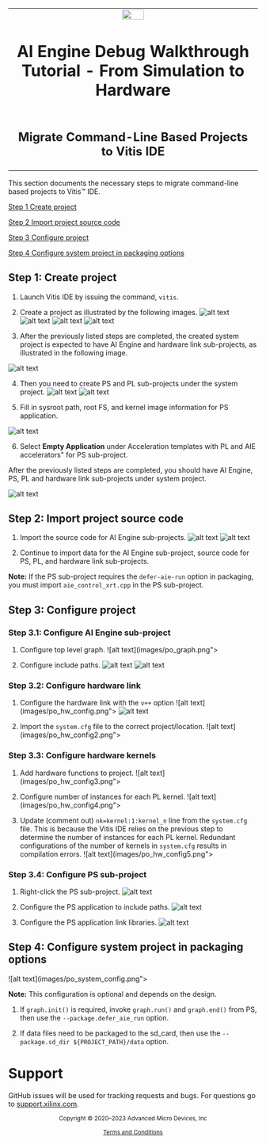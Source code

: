 ﻿<table class="sphinxhide" width="100%">
 <tr>
   <td align="center"><img src="https://raw.githubusercontent.com/Xilinx/Image-Collateral/main/xilinx-logo.png" width="30%"/><h1>AI Engine Debug Walkthrough Tutorial - From Simulation to Hardware</h1>
   </td>
 </tr>
 <tr>
 <td align="center"><h2>Migrate Command-Line Based Projects to Vitis IDE</h1>
 </td>
 </tr>
</table>

This section documents the necessary steps to migrate command-line based projects to Vitis™ IDE.

[Step 1 Create project](#Step-1-Create-project)

[Step 2 Import project source code](#Step-2-Import-project-source-code)

[Step 3 Configure project](#Step-3-Configure-project)

[Step 4 Configure system project in packaging options](#Step-4-Configure-system-project-in-packaging-options)

## Step 1: Create project
1. Launch Vitis IDE by issuing the command, `vitis`.
2. Create a project as illustrated by the following images.
![alt text](images/po_new.png)
![alt text](images/po_platform.png)
![alt text](images/po_name.png)
![alt text](images/po_template.png)

3. After the previously listed steps are completed, the created system project is expected to have AI Engine and hardware link sub-projects, as illustrated in the following image.

![alt text](images/po_system.png)

4. Then you need to create PS and PL sub-projects under the system project.
![alt text](images/po_system_np.png)
![alt text](images/po_system_ps.png)

5. Fill in sysroot path, root FS, and kernel image information for PS application.

![alt text](images/po_system_ps_sysroot.png)

6. Select **Empty Application** under Acceleration templates with PL and AIE accelerators" for PS sub-project.

After the previously listed steps are completed, you should have AI Engine, PS, PL and hardware link sub-projects under system project.

![alt text](images/po_expect_project.png)


## Step 2: Import project source code
1. Import the source code for AI Engine sub-projects.
![alt text](images/po_import.png)
![alt text](images/po_import1.png)

2. Continue to import data for the AI Engine sub-project, source code for PS, PL, and hardware link sub-projects.

**Note:** If the PS sub-project requires the `defer-aie-run` option in packaging, you must import `aie_control_xrt.cpp` in the PS sub-project.

## Step 3: Configure project

### Step 3.1: Configure AI Engine sub-project
1. Configure top level graph.
![alt text](images/po_graph.png">

2. Configure include paths.
![alt text](images/po_aie_c_config.png)
![alt text](images/po_aie_c_config1.png)

### Step 3.2: Configure hardware link
1. Configure the hardware link with the `v++` option
![alt text](images/po_hw_config.png">
![alt text](images/po_hw_config1.png)

2. Import the `system.cfg` file to the correct project/location.
![alt text](images/po_hw_config2.png">

### Step 3.3: Configure hardware kernels
1. Add hardware functions to project.
![alt text](images/po_hw_config3.png">

2. Configure number of instances for each PL kernel.
![alt text](images/po_hw_config4.png">

3. Update (comment out) `nk=kernel:1:kernel_n` line from the `system.cfg` file. This is because the Vitis IDE relies on the previous step to determine the number of instances for each PL kernel. Redundant configurations of the number of kernels in `system.cfg` results in compilation errors.
![alt text](images/po_hw_config5.png">

### Step 3.4: Configure PS sub-project
1. Right-click the PS sub-project.
![alt text](images/po_ps_c_config.png)

2. Configure the PS application to include paths.
![alt text](images/po_ps_c_config2.png)

3. Configure the PS application link libraries.
![alt text](images/po_ps_c_config3.png)

## Step 4: Configure system project in packaging options

![alt text](images/po_system_config.png">

**Note:** This configuration is optional and depends on the design.

1. If `graph.init()` is required, invoke `graph.run()` and `graph.end()` from PS, then use the `--package.defer_aie_run` option. 

2. If data files need to be packaged to the sd_card, then use the `--package.sd_dir ${PROJECT_PATH}/data` option.

# Support

GitHub issues will be used for tracking requests and bugs. For questions go to [support.xilinx.com](https://support.xilinx.com/).


<p class="sphinxhide" align="center"><sub>Copyright © 2020–2023 Advanced Micro Devices, Inc</sub></p>

<p class="sphinxhide" align="center"><sup><a href="https://www.amd.com/en/corporate/copyright">Terms and Conditions</a></sup></p>

